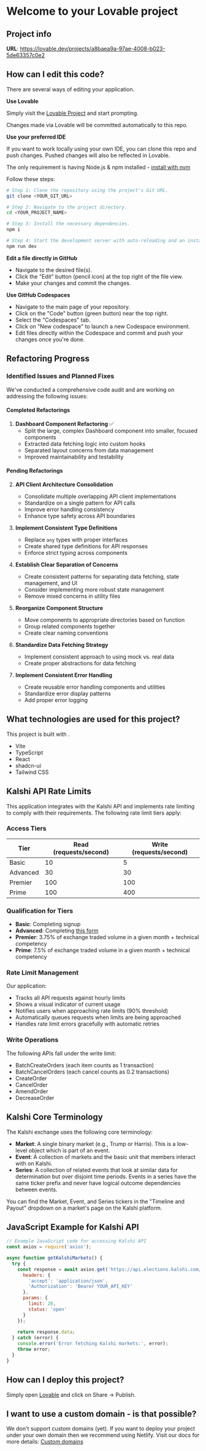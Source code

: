 
# Welcome to your Lovable project

## Project info

**URL**: https://lovable.dev/projects/a8baea9a-97ae-4008-b023-5de63357c0e2

## How can I edit this code?

There are several ways of editing your application.

**Use Lovable**

Simply visit the [Lovable Project](https://lovable.dev/projects/a8baea9a-97ae-4008-b023-5de63357c0e2) and start prompting.

Changes made via Lovable will be committed automatically to this repo.

**Use your preferred IDE**

If you want to work locally using your own IDE, you can clone this repo and push changes. Pushed changes will also be reflected in Lovable.

The only requirement is having Node.js & npm installed - [install with nvm](https://github.com/nvm-sh/nvm#installing-and-updating)

Follow these steps:

```sh
# Step 1: Clone the repository using the project's Git URL.
git clone <YOUR_GIT_URL>

# Step 2: Navigate to the project directory.
cd <YOUR_PROJECT_NAME>

# Step 3: Install the necessary dependencies.
npm i

# Step 4: Start the development server with auto-reloading and an instant preview.
npm run dev
```

**Edit a file directly in GitHub**

- Navigate to the desired file(s).
- Click the "Edit" button (pencil icon) at the top right of the file view.
- Make your changes and commit the changes.

**Use GitHub Codespaces**

- Navigate to the main page of your repository.
- Click on the "Code" button (green button) near the top right.
- Select the "Codespaces" tab.
- Click on "New codespace" to launch a new Codespace environment.
- Edit files directly within the Codespace and commit and push your changes once you're done.

## Refactoring Progress

### Identified Issues and Planned Fixes

We've conducted a comprehensive code audit and are working on addressing the following issues:

#### Completed Refactorings
1. **Dashboard Component Refactoring** ✅
   - Split the large, complex Dashboard component into smaller, focused components
   - Extracted data fetching logic into custom hooks
   - Separated layout concerns from data management
   - Improved maintainability and testability

#### Pending Refactorings
2. **API Client Architecture Consolidation**
   - Consolidate multiple overlapping API client implementations
   - Standardize on a single pattern for API calls
   - Improve error handling consistency
   - Enhance type safety across API boundaries

3. **Implement Consistent Type Definitions**
   - Replace `any` types with proper interfaces
   - Create shared type definitions for API responses
   - Enforce strict typing across components

4. **Establish Clear Separation of Concerns**
   - Create consistent patterns for separating data fetching, state management, and UI
   - Consider implementing more robust state management
   - Remove mixed concerns in utility files

5. **Reorganize Component Structure**
   - Move components to appropriate directories based on function
   - Group related components together
   - Create clear naming conventions

6. **Standardize Data Fetching Strategy**
   - Implement consistent approach to using mock vs. real data
   - Create proper abstractions for data fetching

7. **Implement Consistent Error Handling**
   - Create reusable error handling components and utilities
   - Standardize error display patterns
   - Add proper error logging

## What technologies are used for this project?

This project is built with .

- Vite
- TypeScript
- React
- shadcn-ui
- Tailwind CSS

## Kalshi API Rate Limits

This application integrates with the Kalshi API and implements rate limiting to comply with their requirements. The following rate limit tiers apply:

### Access Tiers

| Tier     | Read (requests/second) | Write (requests/second) |
|----------|------------------------|-------------------------|
| Basic    | 10                     | 5                       |
| Advanced | 30                     | 30                      |
| Premier  | 100                    | 100                     |
| Prime    | 100                    | 400                     |

### Qualification for Tiers

- **Basic**: Completing signup
- **Advanced**: Completing [this form](https://forms.gle/iMhGvPZ1yU173jk2A)
- **Premier**: 3.75% of exchange traded volume in a given month + technical competency
- **Prime**: 7.5% of exchange traded volume in a given month + technical competency

### Rate Limit Management

Our application:
- Tracks all API requests against hourly limits
- Shows a visual indicator of current usage
- Notifies users when approaching rate limits (90% threshold)
- Automatically queues requests when limits are being approached
- Handles rate limit errors gracefully with automatic retries

### Write Operations

The following APIs fall under the write limit:
- BatchCreateOrders (each item counts as 1 transaction)
- BatchCancelOrders (each cancel counts as 0.2 transactions)
- CreateOrder
- CancelOrder
- AmendOrder
- DecreaseOrder

## Kalshi Core Terminology

The Kalshi exchange uses the following core terminology:

- **Market**: A single binary market (e.g., Trump or Harris). This is a low-level object which is part of an event.
- **Event**: A collection of markets and the basic unit that members interact with on Kalshi.
- **Series**: A collection of related events that look at similar data for determination but over disjoint time periods. Events in a series have the same ticker prefix and never have logical outcome dependencies between events.

You can find the Market, Event, and Series tickers in the "Timeline and Payout" dropdown on a market's page on the Kalshi platform.

## JavaScript Example for Kalshi API

```javascript
// Example JavaScript code for accessing Kalshi API
const axios = require('axios');

async function getKalshiMarkets() {
  try {
    const response = await axios.get('https://api.elections.kalshi.com/trade-api/v2/markets', {
      headers: {
        'accept': 'application/json',
        'Authorization': 'Bearer YOUR_API_KEY'
      },
      params: {
        limit: 20,
        status: 'open'
      }
    });
    
    return response.data;
  } catch (error) {
    console.error('Error fetching Kalshi markets:', error);
    throw error;
  }
}
```

## How can I deploy this project?

Simply open [Lovable](https://lovable.dev/projects/a8baea9a-97ae-4008-b023-5de63357c0e2) and click on Share -> Publish.

## I want to use a custom domain - is that possible?

We don't support custom domains (yet). If you want to deploy your project under your own domain then we recommend using Netlify. Visit our docs for more details: [Custom domains](https://docs.lovable.dev/tips-tricks/custom-domain/)
